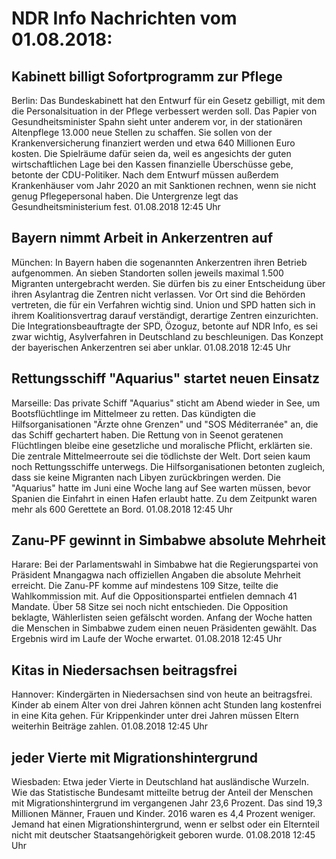 # NDR Info Nachrichten vom 01.08.2018:


## Kabinett billigt Sofortprogramm zur Pflege
Berlin: Das Bundeskabinett hat den Entwurf für ein Gesetz gebilligt, mit dem die Personalsituation in der Pflege verbessert werden soll. Das Papier von Gesundheitsminister Spahn sieht unter anderem vor, in der stationären Altenpflege 13.000 neue Stellen zu schaffen. Sie sollen von der Krankenversicherung finanziert werden und etwa 640 Millionen Euro kosten. Die Spielräume dafür seien da, weil es angesichts der guten wirtschaftlichen Lage bei den Kassen finanzielle Überschüsse gebe, betonte der CDU-Politiker. Nach dem Entwurf müssen außerdem Krankenhäuser vom Jahr 2020 an mit Sanktionen rechnen, wenn sie nicht genug Pflegepersonal haben. Die Untergrenze legt das Gesundheitsministerium fest. 01.08.2018 12:45 Uhr 

## Bayern nimmt Arbeit in Ankerzentren auf
München: In Bayern haben die sogenannten Ankerzentren ihren Betrieb aufgenommen. An sieben Standorten sollen jeweils maximal 1.500 Migranten untergebracht werden. Sie dürfen bis zu einer Entscheidung über ihren Asylantrag die Zentren nicht verlassen. Vor Ort sind die Behörden vertreten, die für ein Verfahren wichtig sind. Union und SPD hatten sich in ihrem Koalitionsvertrag darauf verständigt, derartige Zentren einzurichten. Die Integrationsbeauftragte der SPD, Özoguz, betonte auf NDR Info, es sei zwar wichtig, Asylverfahren in Deutschland zu beschleunigen. Das Konzept der bayerischen Ankerzentren sei aber unklar. 01.08.2018 12:45 Uhr 

## Rettungsschiff "Aquarius" startet neuen Einsatz
Marseille:    Das private Schiff "Aquarius" sticht am Abend wieder in See, um Bootsflüchtlinge im Mittelmeer zu retten. Das kündigten die Hilfsorganisationen "Ärzte ohne Grenzen" und "SOS Méditerranée" an, die das Schiff gechartert haben. Die Rettung von in Seenot geratenen Flüchtlingen bleibe eine gesetzliche und moralische Pflicht, erklärten sie. Die zentrale Mittelmeerroute sei die tödlichste der Welt. Dort seien kaum noch Rettungsschiffe unterwegs. Die Hilfsorganisationen betonten zugleich, dass sie keine Migranten nach Libyen zurückbringen werden. Die "Aquarius" hatte im Juni eine Woche lang auf See warten müssen, bevor Spanien die Einfahrt in einen Hafen erlaubt hatte. Zu dem Zeitpunkt waren mehr als 600 Gerettete an Bord. 01.08.2018 12:45 Uhr 

## Zanu-PF gewinnt in Simbabwe absolute Mehrheit
Harare: Bei der Parlamentswahl in Simbabwe hat die Regierungspartei von Präsident Mnangagwa nach offiziellen Angaben die absolute Mehrheit erreicht. Die Zanu-PF komme auf mindestens 109 Sitze, teilte die Wahlkommission mit. Auf die Oppositionspartei entfielen demnach 41 Mandate. Über 58 Sitze sei noch nicht entschieden. Die Opposition beklagte, Wählerlisten seien gefälscht worden. Anfang der Woche hatten die Menschen in Simbabwe zudem einen neuen Präsidenten gewählt. Das Ergebnis wird im Laufe der Woche erwartet. 01.08.2018 12:45 Uhr 

## Kitas in Niedersachsen beitragsfrei
Hannover:	Kindergärten in Niedersachsen sind von heute an beitragsfrei. Kinder ab einem Alter von drei Jahren können acht Stunden lang kostenfrei in eine Kita gehen. Für Krippenkinder unter drei Jahren müssen Eltern weiterhin Beiträge zahlen. 01.08.2018 12:45 Uhr 

## jeder Vierte mit Migrationshintergrund
Wiesbaden:	Etwa jeder Vierte in Deutschland hat ausländische Wurzeln. Wie das Statistische Bundesamt mitteilte betrug der Anteil der Menschen mit Migrationshintergrund im vergangenen Jahr 23,6 Prozent. Das sind 19,3 Millionen Männer, Frauen und Kinder. 2016 waren es 4,4 Prozent weniger. Jemand hat einen Migrationshintergrund, wenn er selbst oder ein Elternteil nicht mit deutscher Staatsangehörigkeit geboren wurde. 01.08.2018 12:45 Uhr 

